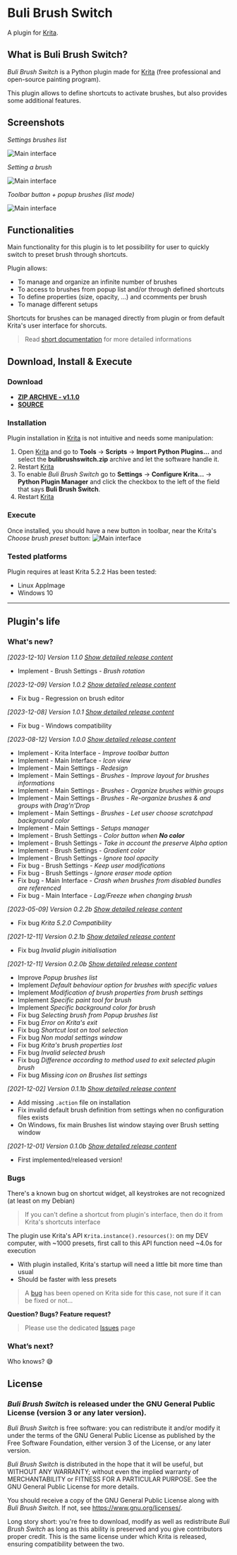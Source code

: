 # Buli Brush Switch

A plugin for [Krita](https://krita.org).


## What is Buli Brush Switch?
*Buli Brush Switch* is a Python plugin made for [Krita](https://krita.org) (free professional and open-source painting program).


This plugin allows to define shortcuts to activate brushes, but also provides some additional features.


## Screenshots

*Settings brushes list*

![Main interface](./screenshots/settings-brush-list.jpeg)

*Setting a brush*

![Main interface](./screenshots/settings-brush.jpeg)

*Toolbar button + popup brushes (list mode)*

![Main interface](./screenshots/ui-list.jpeg)


## Functionalities

Main functionality for this plugin is to let possibility for user to quickly switch to preset brush through shortcuts.

Plugin allows:
- To manage and organize an infinite number of brushes
- To access to brushes from popup list and/or through defined shortcuts
- To define properties (size, opacity, ...) and ccomments per brush
- To manage different setups

Shortcuts for brushes can be managed directly from plugin or from default Krita's user interface for shorcuts.

> Read [short documentation](./DOC.md) for more detailed informations

## Download, Install & Execute

### Download
+ **[ZIP ARCHIVE - v1.1.0](https://github.com/Grum999/BuliBrushSwitch/releases/download/1.1.0/bulibrushswitch.zip)**
+ **[SOURCE](https://github.com/Grum999/BuliBrushSwitch)**


### Installation

Plugin installation in [Krita](https://krita.org) is not intuitive and needs some manipulation:

1. Open [Krita](https://krita.org) and go to **Tools** -> **Scripts** -> **Import Python Plugins...** and select the **bulibrushswitch.zip** archive and let the software handle it.
2. Restart [Krita](https://krita.org)
3. To enable *Buli Brush Switch* go to **Settings** -> **Configure Krita...** -> **Python Plugin Manager** and click the checkbox to the left of the field that says **Buli Brush Switch**.
4. Restart [Krita](https://krita.org)


### Execute

Once installed, you should have a new button in toolbar, near the Krita's *Choose brush preset* button:
![Main interface](./screenshots/ui-toolbar.jpeg)


### Tested platforms

Plugin requires at least Krita 5.2.2
Has been tested:
- Linux AppImage
- Windows 10

---


## Plugin's life

### What's new?
_[2023-12-10] Version 1.1.0_ *[Show detailed release content](./releases-notes/RELEASE-1.1.0.md)*
- Implement - Brush Settings - *Brush rotation*

_[2023-12-09] Version 1.0.2_ *[Show detailed release content](./releases-notes/RELEASE-1.0.2.md)*
- Fix bug - Regression on brush editor

_[2023-12-08] Version 1.0.1_ *[Show detailed release content](./releases-notes/RELEASE-1.0.1.md)*
- Fix bug - Windows compatibility

_[2023-08-12] Version 1.0.0_ *[Show detailed release content](./releases-notes/RELEASE-1.0.0.md)*
- Implement - Krita Interface - *Improve toolbar button*
- Implement - Main Interface - *Icon view*
- Implement - Main Settings - *Redesign*
- Implement - Main Settings - *Brushes - Improve layout for brushes informations*
- Implement - Main Settings - *Brushes - Organize brushes within groups*
- Implement - Main Settings - *Brushes - Re-organize brushes & and groups with Drag'n'Drop*
- Implement - Main Settings - *Brushes - Let user choose scratchpad background color*
- Implement - Main Settings - *Setups manager*
- Implement - Brush Settings - *Color button when **No color***
- Implement - Brush Settings - *Take in account the preserve Alpha option*
- Implement - Brush Settings - *Gradient color*
- Implement - Brush Settings - *Ignore tool opacity*
- Fix bug - Brush Settings - *Keep user modifications*
- Fix bug - Brush Settings - *Ignore eraser mode option*
- Fix bug - Main Interface - *Crash when brushes from disabled bundles are referenced*
- Fix bug - Main Interface - *Lag/Freeze when changing brush*

_[2023-05-09] Version 0.2.2b_ *[Show detailed release content](./releases-notes/RELEASE-0.2.2b.md)*
- Fix bug *Krita 5.2.0 Compatibility*

_[2021-12-11] Version 0.2.1b_ *[Show detailed release content](./releases-notes/RELEASE-0.2.1b.md)*
- Fix bug *Invalid plugin initialisation*

_[2021-12-11] Version 0.2.0b_ *[Show detailed release content](./releases-notes/RELEASE-0.2.0b.md)*
- Improve *Popup brushes list*
- Implement *Default behaviour option for brushes with specific values*
- Implement *Modification of brush properties from brush settings*
- Implement *Specific paint tool for brush*
- Implement *Specific background color for brush*
- Fix bug *Selecting brush from Popup brushes list*
- Fix bug *Error on Krita's exit*
- Fix bug *Shortcut lost on tool selection*
- Fix bug *Non modal settings window*
- Fix bug *Krita's brush properties lost*
- Fix bug *Invalid selected brush*
- Fix bug *Difference according to method used to exit selected plugin brush*
- Fix bug *Missing icon on Brushes list settings*


_[2021-12-02] Version 0.1.1b_ *[Show detailed release content](./releases-notes/RELEASE-0.1.1b.md)*
- Add missing `.action` file on installation
- Fix invalid default brush definition from settings when no configuration files exists
- On Windows, fix main Brushes list window staying over Brush setting window

_[2021-12-01] Version 0.1.0b_ *[Show detailed release content](./releases-notes/RELEASE-0.1.0b.md)*
- First implemented/released version!



### Bugs

There's a known bug on shortcut widget, all keystrokes are not recognized (at least on my Debian)
> If you can't define a shortcut from plugin's interface, then do it from Krita's shortcuts interface

The plugin use Krita's API `Krita.instance().resources()`: on my DEV computer, with ~1000 presets, first call to this API function need ~4.0s for execution
- With plugin installed, Krita's startup will need a little bit more time than usual
- Should be faster with less presets
> A [bug](https://bugs.kde.org/show_bug.cgi?id=473311) has been opened on Krita side for this case, not sure if it can be fixed or not...

**Question? Bugs? Feature request?**
> Please use the dedicated [Issues](https://github.com/Grum999/BuliBrushSwitch/issues) page




### What’s next?

Who knows? 😅


## License

### *Buli Brush Switch* is released under the GNU General Public License (version 3 or any later version).

*Buli Brush Switch* is free software: you can redistribute it and/or modify it under the terms of the GNU General Public License as published by the Free Software Foundation, either version 3 of the License, or any later version.

*Buli Brush Switch* is distributed in the hope that it will be useful, but WITHOUT ANY WARRANTY; without even the implied warranty of MERCHANTABILITY or FITNESS FOR A PARTICULAR PURPOSE. See the GNU General Public License for more details.

You should receive a copy of the GNU General Public License along with *Buli Brush Switch*. If not, see <https://www.gnu.org/licenses/>.


Long story short: you're free to download, modify as well as redistribute *Buli Brush Switch* as long as this ability is preserved and you give contributors proper credit. This is the same license under which Krita is released, ensuring compatibility between the two.
